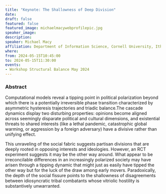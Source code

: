 ```yaml
---
title: "Keynote: The Shallowness of Deep Division"
date:
draft: false
featured: false
featured_image: michaelmacywebprofilepic.jpg
speaker_image:
description:
speaker: Michael Macy 
affiliation: Department of Information Science, Cornell University, Ithaca, NY
where:
from: 2024-05-15T10:45:00
to: 2024-05-15T11:30:00
events:
- Workshop Structural Balance May 2024 
---
```


### Abstract

Computational models reveal a tipping point in political
polarization beyond which there is a potentially
irreversible phase transition characterized by asymmetric
hysteresis trajectories and triadic balance.The cascade
dynamics display two disturbing properties: opinions become
aligned across seemingly disparate political and cultural
dimensions, and existential threats to shared interests
(like a lethal pandemic, catastrophic global warming, or
aggression by a foreign adversary) have a divisive rather
than unifying effect. 

This unraveling of the social fabric suggests partisan divisions that are deeply rooted in opposing interests and ideologies. However, an RCT experiment suggests it may be the other way around. What appear to be irreconcilable differences in an increasingly polarized society may have arisen through a tipping dynamic that might just as easily have tipped the other way but for the luck of the draw among early movers. Paradoxically, the depth of the social fissure points to the shallowness of disagreements between idiosyncratic tribal combatants whose vitriolic hostility is substantively unwarranted.



